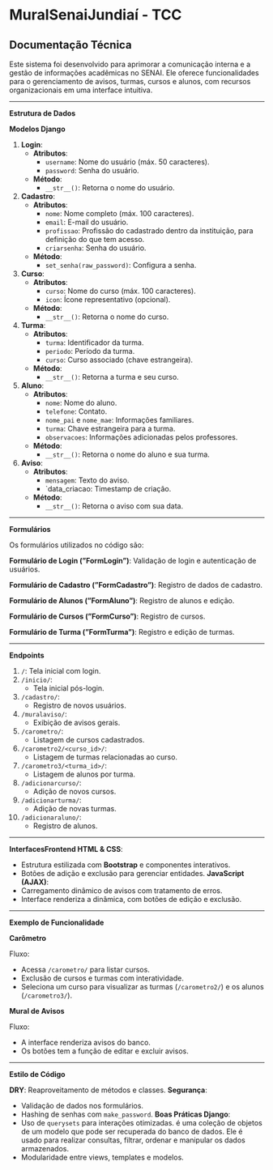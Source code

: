 # MuralSenaiJundiaí - TCC

## Documentação Técnica

Este sistema foi desenvolvido para aprimorar a comunicação interna e a gestão de informações acadêmicas no SENAI. Ele oferece funcionalidades para o gerenciamento de avisos, turmas, cursos e alunos, com recursos organizacionais em uma interface intuitiva.

---

**Estrutura de Dados**

**Modelos Django**

1. **Login**:
    - **Atributos**:
        - `username`: Nome do usuário (máx. 50 caracteres).
        - `password`: Senha do usuário.
    - **Método**:
        - `__str__()`: Retorna o nome do usuário.
2. **Cadastro**:
    - **Atributos**:
        - `nome`: Nome completo (máx. 100 caracteres).
        - `email`: E-mail do usuário.
        - `profissao`: Profissão do cadastrado dentro da instituição, para definição do que tem acesso.
        - `criarsenha`: Senha do usuário.
    - **Método**:
        - `set_senha(raw_password)`: Configura a senha.
3. **Curso**:
    - **Atributos**:
        - `curso`: Nome do curso (máx. 100 caracteres).
        - `icon`: Ícone representativo (opcional).
    - **Método**:
        - `__str__()`: Retorna o nome do curso.
4. **Turma**:
    - **Atributos**:
        - `turma`: Identificador da turma.
        - `periodo`: Período da turma.
        - `curso`: Curso associado (chave estrangeira).
    - **Método**:
        - `__str__()`: Retorna a turma e seu curso.
5. **Aluno**:
    - **Atributos**:
        - `nome`: Nome do aluno.
        - `telefone`: Contato.
        - `nome_pai` e `nome_mae`: Informações familiares.
        - `turma`: Chave estrangeira para a turma.
        - `observacoes`: Informações adicionadas pelos professores.
    - **Método**:
        - `__str__()`: Retorna o nome do aluno e sua turma.
6. **Aviso**:
    - **Atributos**:
        - `mensagem`: Texto do aviso.
        - `data_criacao: Timestamp de criação.
    - **Método**:
        - `__str__()`: Retorna o aviso com sua data.

---

**Formulários**

Os formulários utilizados no código são:

**Formulário de Login (”FormLogin”)**: Validação de login e autenticação de usuários.

**Formulário de Cadastro (”FormCadastro”)**: Registro de dados de cadastro.

**Formulário de Alunos (”FormAluno”)**: Registro de alunos e edição.

**Formulário de Cursos (”FormCurso”)**: Registro de cursos.

**Formulário de Turma (”FormTurma”)**: Registro e edição de turmas.

---

**Endpoints**

1. `/`:
Tela inicial com login.
2. `/inicio/`:
    - Tela inicial pós-login.
3. `/cadastro/`:
    - Registro de novos usuários.
4. `/muralaviso/`:
    - Exibição de avisos gerais.
5. `/carometro/`:
    - Listagem de cursos cadastrados.
6. `/carometro2/<curso_id>/`:
    - Listagem de turmas relacionadas ao curso.
7. `/carometro3/<turma_id>/`:
    - Listagem de alunos por turma.
8. `/adicionarcurso/`:
    - Adição de novos cursos.
9. `/adicionarturma/`:
    - Adição de novas turmas.
10. `/adicionaraluno/`:
    - Registro de alunos.

---

**InterfacesFrontend HTML & CSS**:
- Estrutura estilizada com **Bootstrap** e componentes interativos.
- Botões de adição e exclusão para gerenciar entidades.
**JavaScript (AJAX)**:
- Carregamento dinâmico de avisos com tratamento de erros.
- Interface renderiza a dinâmica, com botões de edição e exclusão.

---

**Exemplo de Funcionalidade**

**Carômetro**

Fluxo:

- Acessa `/carometro/` para listar cursos.
- Exclusão de cursos e turmas com interatividade.
- Seleciona um curso para visualizar as turmas (`/carometro2/`) e os alunos (`/carometro3/`).

**Mural de Avisos**

Fluxo:

- A interface renderiza avisos do banco.
- Os botões tem a função de editar e excluir avisos.

---

**Estilo de Código**

**DRY**: Reaproveitamento de métodos e classes.
**Segurança**:
- Validação de dados nos formulários.
- Hashing de senhas com `make_password`.
**Boas Práticas Django**:
- Uso de `querysets` para interações otimizadas. é uma coleção de objetos de um modelo que pode ser recuperada do banco de dados. Ele é usado para realizar consultas, filtrar, ordenar e manipular os dados armazenados.
- Modularidade entre views, templates e modelos.
